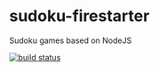 # sudoku-firestarter
Sudoku games based on NodeJS

[![build status](https://www.travis-ci.org/jdnierth/sudoku-firestarter.svg?branch=master)](https://www.travis-ci.org/jdnierth/sudoku-firestarter)
